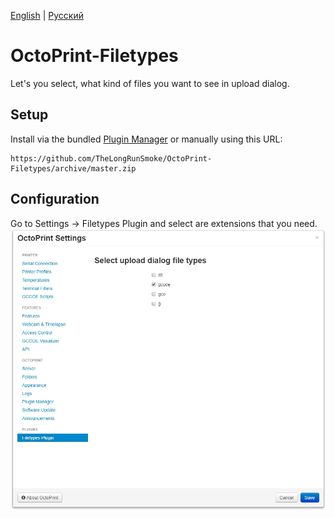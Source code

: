 [English](README.md) | [Русский](README.ru.md)
# OctoPrint-Filetypes

Let's you select, what kind of files you want to see in upload dialog. 

## Setup

Install via the bundled [Plugin Manager](https://github.com/foosel/OctoPrint/wiki/Plugin:-Plugin-Manager)
or manually using this URL:

    https://github.com/TheLongRunSmoke/OctoPrint-Filetypes/archive/master.zip

## Configuration

Go to Settings -> Filetypes Plugin and select are extensions that you need.
![Screen](https://raw.githubusercontent.com/TheLongRunSmoke/OctoPrint-Filetypes/doc/screen.jpg)
